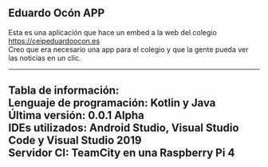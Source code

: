 Eduardo Ocón APP
---
Esta es una aplicación que hace un embed a la web del colegio https://ceipeduardoocon.es  
Creo que era necesario una app para el colegio y que la gente pueda ver las noticias en un clic.  

---
Tabla de información:  
Lenguaje de programación: Kotlin y Java  
Última versión: 0.0.1 Alpha  
IDEs utilizados: Android Studio, Visual Studio Code y Visual Studio 2019  
Servidor CI: TeamCity en una Raspberry Pi 4
---